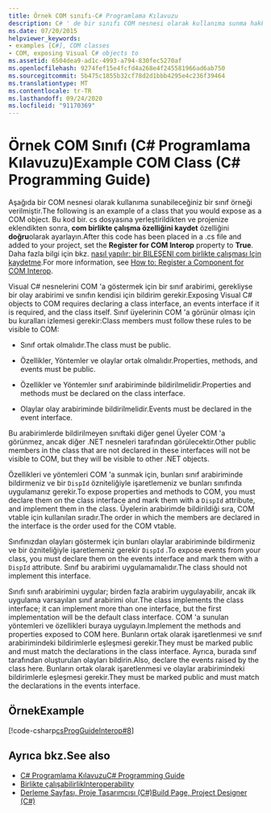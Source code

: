 ```yaml
---
title: Örnek COM sınıfı-C# Programlama Kılavuzu
description: C# ' de bir sınıfı COM nesnesi olarak kullanıma sunma hakkında bilgi edinin. Bu örnek, bir. cs dosyasındaki kodu bir projeye ekler ve COM birlikte çalışma özelliğini Kaydet özelliği ayarlar.
ms.date: 07/20/2015
helpviewer_keywords:
- examples [C#], COM classes
- COM, exposing Visual C# objects to
ms.assetid: 6504dea9-ad1c-4993-a794-830fec5270af
ms.openlocfilehash: 9274fef15e4fcfd4a268e4f245581966ad6ab750
ms.sourcegitcommit: 5b475c1855b32cf78d2d1bbb4295e4c236f39464
ms.translationtype: MT
ms.contentlocale: tr-TR
ms.lasthandoff: 09/24/2020
ms.locfileid: "91170369"
---
```

# <a name="example-com-class-c-programming-guide"></a><span data-ttu-id="2c1cd-104">Örnek COM Sınıfı (C# Programlama Kılavuzu)</span><span class="sxs-lookup"><span data-stu-id="2c1cd-104">Example COM Class (C# Programming Guide)</span></span>

<span data-ttu-id="2c1cd-105">Aşağıda bir COM nesnesi olarak kullanıma sunabileceğiniz bir sınıf örneği verilmiştir.</span><span class="sxs-lookup"><span data-stu-id="2c1cd-105">The following is an example of a class that you would expose as a COM object.</span></span> <span data-ttu-id="2c1cd-106">Bu kod bir. cs dosyasına yerleştirildikten ve projenize eklendikten sonra, **com birlikte çalışma özelliğini kaydet** özelliğini **doğru**olarak ayarlayın.</span><span class="sxs-lookup"><span data-stu-id="2c1cd-106">After this code has been placed in a .cs file and added to your project, set the **Register for COM Interop** property to **True**.</span></span> <span data-ttu-id="2c1cd-107">Daha fazla bilgi için bkz. [nasıl yapılır: bir BILEŞENI com birlikte çalışması Için kaydetme](/previous-versions/visualstudio/visual-studio-2010/w29wacsy(v=vs.100)).</span><span class="sxs-lookup"><span data-stu-id="2c1cd-107">For more information, see [How to: Register a Component for COM Interop](/previous-versions/visualstudio/visual-studio-2010/w29wacsy(v=vs.100)).</span></span>
  
 <span data-ttu-id="2c1cd-108">Visual C# nesnelerini COM 'a göstermek için bir sınıf arabirimi, gerekliyse bir olay arabirimi ve sınıfın kendisi için bildirim gerekir.</span><span class="sxs-lookup"><span data-stu-id="2c1cd-108">Exposing Visual C# objects to COM requires declaring a class interface, an events interface if it is required, and the class itself.</span></span> <span data-ttu-id="2c1cd-109">Sınıf üyelerinin COM 'a görünür olması için bu kuralları izlemesi gerekir:</span><span class="sxs-lookup"><span data-stu-id="2c1cd-109">Class members must follow these rules to be visible to COM:</span></span>  
  
- <span data-ttu-id="2c1cd-110">Sınıf ortak olmalıdır.</span><span class="sxs-lookup"><span data-stu-id="2c1cd-110">The class must be public.</span></span>  
  
- <span data-ttu-id="2c1cd-111">Özellikler, Yöntemler ve olaylar ortak olmalıdır.</span><span class="sxs-lookup"><span data-stu-id="2c1cd-111">Properties, methods, and events must be public.</span></span>  
  
- <span data-ttu-id="2c1cd-112">Özellikler ve Yöntemler sınıf arabiriminde bildirilmelidir.</span><span class="sxs-lookup"><span data-stu-id="2c1cd-112">Properties and methods must be declared on the class interface.</span></span>  
  
- <span data-ttu-id="2c1cd-113">Olaylar olay arabiriminde bildirilmelidir.</span><span class="sxs-lookup"><span data-stu-id="2c1cd-113">Events must be declared in the event interface.</span></span>  
  
 <span data-ttu-id="2c1cd-114">Bu arabirimlerde bildirilmeyen sınıftaki diğer genel Üyeler COM 'a görünmez, ancak diğer .NET nesneleri tarafından görülecektir.</span><span class="sxs-lookup"><span data-stu-id="2c1cd-114">Other public members in the class that are not declared in these interfaces will not be visible to COM, but they will be visible to other .NET objects.</span></span>  
  
 <span data-ttu-id="2c1cd-115">Özellikleri ve yöntemleri COM 'a sunmak için, bunları sınıf arabiriminde bildirmeniz ve bir `DispId` özniteliğiyle işaretlemeniz ve bunları sınıfında uygulamanız gerekir.</span><span class="sxs-lookup"><span data-stu-id="2c1cd-115">To expose properties and methods to COM, you must declare them on the class interface and mark them with a `DispId` attribute, and implement them in the class.</span></span> <span data-ttu-id="2c1cd-116">Üyelerin arabirimde bildirildiği sıra, COM vtable için kullanılan sıradır.</span><span class="sxs-lookup"><span data-stu-id="2c1cd-116">The order in which the members are declared in the interface is the order used for the COM vtable.</span></span>  
  
 <span data-ttu-id="2c1cd-117">Sınıfınızdan olayları göstermek için bunları olaylar arabiriminde bildirmeniz ve bir özniteliğiyle işaretlemeniz gerekir `DispId` .</span><span class="sxs-lookup"><span data-stu-id="2c1cd-117">To expose events from your class, you must declare them on the events interface and mark them with a `DispId` attribute.</span></span> <span data-ttu-id="2c1cd-118">Sınıf bu arabirimi uygulamamalıdır.</span><span class="sxs-lookup"><span data-stu-id="2c1cd-118">The class should not implement this interface.</span></span>  
  
 <span data-ttu-id="2c1cd-119">Sınıfı sınıfı arabirimini uygular; birden fazla arabirim uygulayabilir, ancak ilk uygulama varsayılan sınıf arabirimi olur.</span><span class="sxs-lookup"><span data-stu-id="2c1cd-119">The class implements the class interface; it can implement more than one interface, but the first implementation will be the default class interface.</span></span> <span data-ttu-id="2c1cd-120">COM 'a sunulan yöntemleri ve özellikleri buraya uygulayın.</span><span class="sxs-lookup"><span data-stu-id="2c1cd-120">Implement the methods and properties exposed to COM here.</span></span> <span data-ttu-id="2c1cd-121">Bunların ortak olarak işaretlenmesi ve sınıf arabirimindeki bildirimlerle eşleşmesi gerekir.</span><span class="sxs-lookup"><span data-stu-id="2c1cd-121">They must be marked public and must match the declarations in the class interface.</span></span> <span data-ttu-id="2c1cd-122">Ayrıca, burada sınıf tarafından oluşturulan olayları bildirin.</span><span class="sxs-lookup"><span data-stu-id="2c1cd-122">Also, declare the events raised by the class here.</span></span> <span data-ttu-id="2c1cd-123">Bunların ortak olarak işaretlenmesi ve olaylar arabirimindeki bildirimlerle eşleşmesi gerekir.</span><span class="sxs-lookup"><span data-stu-id="2c1cd-123">They must be marked public and must match the declarations in the events interface.</span></span>  
  
## <a name="example"></a><span data-ttu-id="2c1cd-124">Örnek</span><span class="sxs-lookup"><span data-stu-id="2c1cd-124">Example</span></span>  

 [!code-csharp[csProgGuideInterop#8](~/samples/snippets/csharp/VS_Snippets_VBCSharp/csProgGuideInterop/CS/ExampleCOM.cs#8)]  
  
## <a name="see-also"></a><span data-ttu-id="2c1cd-125">Ayrıca bkz.</span><span class="sxs-lookup"><span data-stu-id="2c1cd-125">See also</span></span>

- [<span data-ttu-id="2c1cd-126">C# Programlama Kılavuzu</span><span class="sxs-lookup"><span data-stu-id="2c1cd-126">C# Programming Guide</span></span>](../index.md)
- [<span data-ttu-id="2c1cd-127">Birlikte çalışabilirlik</span><span class="sxs-lookup"><span data-stu-id="2c1cd-127">Interoperability</span></span>](./index.md)
- [<span data-ttu-id="2c1cd-128">Derleme Sayfası, Proje Tasarımcısı (C#)</span><span class="sxs-lookup"><span data-stu-id="2c1cd-128">Build Page, Project Designer (C#)</span></span>](/visualstudio/ide/reference/build-page-project-designer-csharp)

